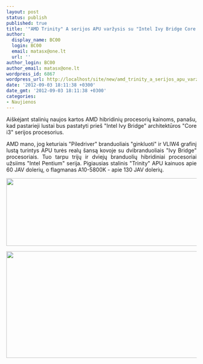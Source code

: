 ```yaml
---
layout: post
status: publish
published: true
title: '"AMD Trinity" A serijos APU varžysis su "Intel Ivy Bridge Core i3" serija'
author:
  display_name: BC00
  login: BC00
  email: matasx@one.lt
  url: ''
author_login: BC00
author_email: matasx@one.lt
wordpress_id: 6867
wordpress_url: http://localhost/site/new/amd_trinity_a_serijos_apu_varzysis_su_intel_ivy_bridge_core_i3_serija/
date: '2012-09-03 18:11:38 +0300'
date_gmt: '2012-09-03 18:11:38 +0300'
categories:
- Naujienos
---
```

<p style="text-align: justify;">
	Ai&scaron;kėjant stalinių naujos kartos AMD hibridinių procesorių kainoms, pana&scaron;u, kad pastarieji lustai bus pastatyti prie&scaron; &quot;Intel Ivy Bridge&quot; architektūros &quot;Core i3&quot; serijos procesorius.</p>
<p style="text-align: justify;">
	AMD mano, jog keturiais &quot;Piledriver&quot; branduoliais &quot;ginkluoti&quot; ir VLIW4 grafinį lustą turintys APU turės realų &scaron;ansą kovoje su dvibranduoliais &quot;Ivy Bridge&quot; procesoriais. Tuo tarpu trijų ir dviejų branduolių hibridiniai procesoriai užsiims &quot;Intel Pentium&quot; serija. Pigiausias stalinis &quot;Trinity&quot; APU kainuos apie 60 JAV dolerių, o flagmanas A10-5800K - apie 130 JAV dolerių.</p>
<p>
	<img alt="" src="http://technews.lt/userfiles/trinityprices.jpg" style="width: 520px; height: 179px;" /></p>
<p>
	<img alt="" src="http://technews.lt/userfiles/amd-a10-gaming-benchmarks.jpg" style="width: 520px; height: 282px;" /></p>
